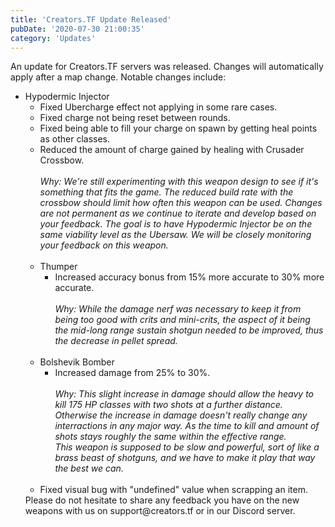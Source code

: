 ```yaml
---
title: 'Creators.TF Update Released'
pubDate: '2020-07-30 21:00:35'
category: 'Updates'
---
```


<p>An update for Creators.TF servers was released. Changes will automatically apply after a map change. Notable changes include:</p>
<ul>
	<li>Hypodermic Injector
		<ul>
			<li>Fixed Ubercharge effect not applying in some rare cases.</li>
			<li>Fixed charge not being reset between rounds.<br/>
			<li>Fixed being able to fill your charge on spawn by getting heal points as other classes.<br/>
			<li>Reduced the amount of charge gained by healing with Crusader Crossbow.<br/><br/>
			<i>Why: We're still experimenting with this weapon design to see if it's something that fits the game. The reduced build rate with the crossbow should limit how often this weapon can be used. Changes are not permanent as we continue to iterate and develop based on your feedback. The goal is to have Hypodermic Injector be on the same viability level as the Ubersaw.  We will be closely monitoring your feedback on this weapon.</i><br/><br/></li>
	</li>
	<li>Thumper
		<ul>
			<li>Increased accuracy bonus from 15% more accurate to 30% more accurate.<br/><br/>
			<i>Why: While the damage nerf was necessary to keep it from being too good with crits and mini-crits, the aspect of it being the mid-long range sustain shotgun needed to be improved, thus the decrease in pellet spread.</i><br/><br/></li>
		</ul>
	</li>
	<li>Bolshevik Bomber
		<ul>
			<li>Increased damage from 25% to 30%.<br/><br/>
			<i>Why: This slight increase in damage should allow the heavy to kill 175 HP classes with two shots at a further distance. Otherwise the increase in damage doesn't really change any interractions in any major way. As the time to kill and amount of shots stays roughly the same within the effective range.<br/>This weapon is supposed to be slow and powerful, sort of like a brass beast of shotguns, and we have to make it play that way the best we can.</i><br/><br/></li>
		</ul>
	</li>
	<li>Fixed visual bug with "undefined" value when scrapping an item.<br/>
</ul>
Please do not hesitate to share any feedback you have on the new weapons with us on support@creators.tf or in our Discord server.
